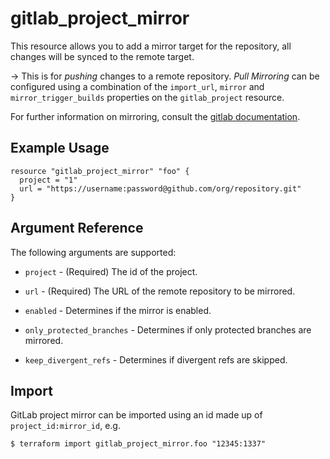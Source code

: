 # gitlab\_project_mirror

This resource allows you to add a mirror target for the repository, all changes will be synced to the remote target.

-> This is for *pushing* changes to a remote repository. *Pull Mirroring* can be configured using a combination of the 
`import_url`, `mirror` and `mirror_trigger_builds` properties on the `gitlab_project` resource.

For further information on mirroring, consult the 
[gitlab documentation](https://docs.gitlab.com/ee/user/project/repository/repository_mirroring.html#repository-mirroring).

## Example Usage

```hcl
resource "gitlab_project_mirror" "foo" {
  project = "1"
  url = "https://username:password@github.com/org/repository.git"
}
```

## Argument Reference

The following arguments are supported:

* `project` - (Required) The id of the project.

* `url` - (Required) 	The URL of the remote repository to be mirrored.

* `enabled` - 	Determines if the mirror is enabled.

* `only_protected_branches` - Determines if only protected branches are mirrored.

* `keep_divergent_refs` - Determines if divergent refs are skipped.

## Import

GitLab project mirror can be imported using an id made up of `project_id:mirror_id`, e.g.


```
$ terraform import gitlab_project_mirror.foo "12345:1337"
```
